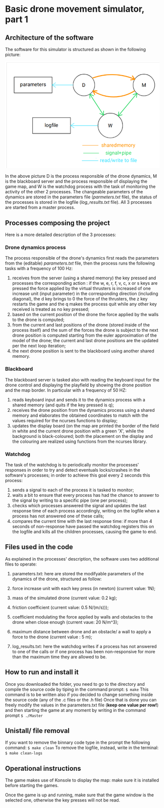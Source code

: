 # Basic drone movement simulator, part 1

## Architecture of the software

The software for this simulator is structured as shown in the following picture:

![sketch of the architecture of the 3 processes running while the game is active!](sketch/assignment1_architecturesketch.png)

In the above picture D is the process responsible of the drone dynamics, M is the blackboard server and the process responsible of displaying the game map, and W is the watchdog process with the task of monitoring the activity of the other 2 processes.
The changeable parameters of the dynamics are stored in the parameters file (*parmeters.txt* file), the status of the processes is stored in the logfile (*log_results.txt* file).
All 3 processes are started from a master process.

## Processes composing the project

Here is a more detailed description of the 3 processes:

### Drone dynamics process

The process responsible of the drone's dynamics first reads the parameters from the (editable) *parameters.txt* file, then the process runs the following tasks with a frequency of 100 Hz:

1. receives from the server (using a shared memory) the key pressed and processes the corresponding action : if the w, e, r, f, v, c, x or s keys are pressed the force applied by the virtual thrusters is increased of one increase unit (input parameter) in the corresponding direction (including diagonal), the d key brings to 0 the force of the thrusters, the z key restarts the game and the q makes the process quit while any other key received is treated as no key pressed; 
2. based on the current position of the drone the force applied by the walls to the drone is computed;
3. from the current and last positions of the drone (stored inside of the process itself) and the sum of the forces the drone is subject to the next drone position is computed starting from the euler approximation of the model of the drone; the current and last drone positions are the updated per the next loop iteration;
4. the next drone position is sent to the blackboard using another shared memory.

### Blackboard

The blackboard server is tasked also with reading the keyboard input for the drone control and displaying the playfield by showing the drone position and the map border. In particular with a frequency of 50 HZ:

1. reads keyboard input and sends it to the dynamics process with a shared memory (and quits if the key pressed is q);
2. receives the drone position from the dynamics process using a shared memory and elaborates the obtained coordinates to match with the values required for the ncurses functions to display;
3. updates the display board (on the map are printed the border of the field in white and the current drone position with a green 'X', while the background is black-coloured; both the placement on the display and the colouring are realized using functions from the ncurses library.

### Watchdog

The task of the watchdog is to periodically monitor the processes' responses in order to try and detect eventuals locks/crashes in the software's processes; in order to achieve this goal every 2 seconds this process:

1. sends a signal to each of the process it is tasked to monitor;
2. waits a bit to ensure that every process has had the chance to answer to the signal by writing to a specific pipe (one per process);
3. checks which processes answered the signal and updates the last response time of each process accordingly, writing on the logfile when a process has not answered one of these calls;
4. compares the current time with the last response time: if more than 4 seconds of non-response have passed the watchdog registers this on the logfile and kills all the children processes, causing the game to end.

## Files used in the code

As explained in the processes' description, the software uses two additional files to operate:
1. parameters.txt: here are stored the modifyable parameters of the dynamics of the drone, structured as follow:

1. force increase unit with each key press (in newton) (current value: 1N);
2. mass of the simulated drone (current value: 0.2 kg);
3. friction coefficient (current value: 0.5 N/(m/s)));
4. coefficient modulating the force applied by walls and obstacles to the drone when close enough (current vaue: 20 N/m^3);
5. maximum distance between drone and an obstacle/ a wall to apply a force to the drone (current value : 5 m);

2. log_results.txt: here the watchdog writes if a process has not answered to one of the calls or if one process has been non-responsive for more than the maximum time they are allowed to be.

## How to run and install it

Once you downloaded the folder, you need to go to the directory and compile the source code by tiping in the command prompt:
`$ make`
This command is to be written also if you decided to change something inside the source code (any of the .c files or the .h file)
Once that is done you can freely modify the values in the parameters.txt file (__keep one value per row!__) and then starting the game at any moment by writing in the command prompt
`$ ./Master`

## Unistall/ file removal

If you want to remove the binnary code type in the prompt the following command: 
`$ make clean`
To remove the logfile, instead, write in the terminal: 
`$ make clean-logs`

## Operational instructions

The game makes use of Konsole to display the map: make sure it is installed before starting the games. 

Once the game is up and running, make sure that the game window is the selected one, otherwise the key presses will not be read. 


